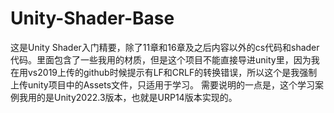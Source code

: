 # Unity-Shader-Base
这是Unity Shader入门精要，除了11章和16章及之后内容以外的cs代码和shader代码。里面包含了一些我用的材质，但是这个项目不能直接导进unity里，因为我在用vs2019上传的github时候提示有LF和CRLF的转换错误，所以这个是我强制上传unity项目中的Assets文件，只适用于学习。
需要说明的一点是，这个学习案例我用的是Unity2022.3版本，也就是URP14版本实现的。

